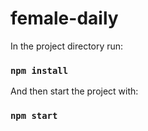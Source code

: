 # female-daily

In the project directory run:

### `npm install`

And then start the project with:

### `npm start`
